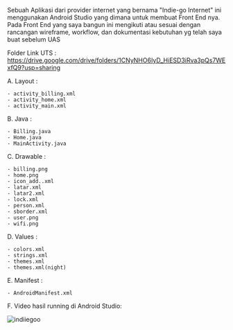 Sebuah Aplikasi dari provider internet yang bernama "Indie-go Internet" ini menggunakan Android Studio yang dimana untuk membuat Front End nya. Pada Front End yang saya bangun ini mengikuti atau sesuai dengan rancangan wireframe, workflow, dan dokumentasi kebutuhan yg telah saya buat sebelum UAS


Folder Link UTS : 
https://drive.google.com/drive/folders/1CNyNHO6IyD_HiESD3iRva3pQs7WExfQ9?usp=sharing

A. Layout :


    - activity_billing.xml
    - activity_home.xml
    - activity_main.xml

B. Java :


    - Billing.java
    - Home.java
    - MainActivity.java

C. Drawable :


    - billing.png
    - home.png
    - icon_add..xml
    - latar.xml
    - latar2.xml
    - lock.xml
    - person.xml
    - sborder.xml
    - user.png
    - wifi.png

D. Values : 


    - colors.xml
    - strings.xml
    - themes.xml
    - themes.xml(night)
   
E. Manifest : 

    - AndroidManifest.xml


F. Video hasil running di Android Studio:

![indiiegoo](https://user-images.githubusercontent.com/48081068/106413031-a6600e00-647b-11eb-949b-d0d8a2888826.gif)
